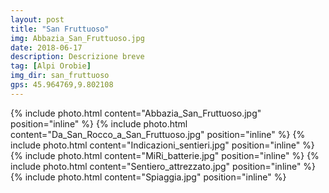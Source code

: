 ```yaml
---
layout: post
title: "San Fruttuoso"
img: Abbazia_San_Fruttuoso.jpg
date: 2018-06-17
description: Descrizione breve
tag: [Alpi Orobie]
img_dir: san_fruttuoso
gps: 45.964769,9.802108
---
```

<div>
{% include photo.html content="Abbazia_San_Fruttuoso.jpg" position="inline" %}
{% include photo.html content="Da_San_Rocco_a_San_Fruttuoso.jpg" position="inline" %}
{% include photo.html content="Indicazioni_sentieri.jpg" position="inline" %}
{% include photo.html content="MiRi_batterie.jpg" position="inline" %}
{% include photo.html content="Sentiero_attrezzato.jpg" position="inline" %}
{% include photo.html content="Spiaggia.jpg" position="inline" %}
</div>
